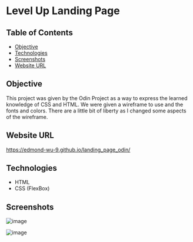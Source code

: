 # Level Up Landing Page

## Table of Contents
* [Objective](#objective)
* [Technologies](#technologies)
* [Screenshots](#screenshots)
* [Website URL](#website)

## Objective
This project was given by the Odin Project as a way to express the learned knowledge of CSS and HTML. We were given a wireframe to use and the fonts and colors. There are a little bit of liberty as I changed some aspects of the wireframe. 

## Website URL
https://edmond-wu-9.github.io/landing_page_odin/

## Technologies
* HTML 
* CSS (FlexBox)

## Screenshots

![image](https://user-images.githubusercontent.com/115105345/229179615-23d0d1ed-b548-4e31-8b29-9b6714106e6a.png)

![image](https://user-images.githubusercontent.com/115105345/229179685-ba7b6e3a-5d01-4d52-8ead-4bbd8a21e984.png)
